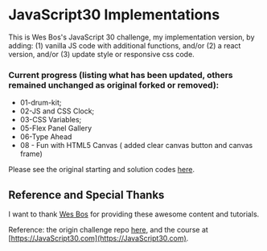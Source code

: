 # JavaScript30 Implementations

This is Wes Bos's JavaScript 30 challenge, my implementation version, by adding:
(1) vanilla JS code with additional functions,
and/or (2) a react version,
and/or (3) update style or responsive css code.

### Current progress (listing what has been updated, others remained unchanged as original forked or removed):

- 01-drum-kit;
- 02-JS and CSS Clock;
- 03-CSS Variables;
- 05-Flex Panel Gallery
- 06-Type Ahead
- 08 - Fun with HTML5 Canvas ( added clear canvas button and canvas frame)

Please see the original starting and solution codes [here](https://github.com/wesbos/JavaScript30).

## Reference and Special Thanks

I want to thank [Wes Bos](https://github.com/wesbos) for providing these awesome content and tutorials.

Reference: the origin challenge repo [here](https://github.com/wesbos/JavaScript30), and the course at [https://JavaScript30.com](https://JavaScript30.com).
